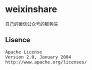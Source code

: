 weixinshare
============

自己的微信公众号的服务端

## Lisence 
<pre>
Apache License
Version 2.0, January 2004
http://www.apache.org/licenses/
</pre>
